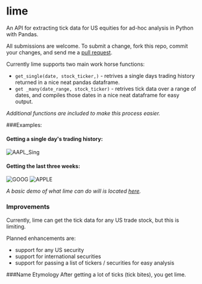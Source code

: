 lime
====

An API for extracting tick data for US equities for ad-hoc analysis in Python with Pandas.

All submissions are welcome. To submit a change, fork this repo, commit your changes, and send me a [pull request](http://help.github.com/send-pull-requests/).

Currently lime supports two main work horse functions:

*  `get_single(date, stock_ticker,)` - retrives a single days trading history returned in a nice neat pandas dataframe. 
*  `get _many(date_range, stock_ticker)` - retrives tick data over a range of dates, and compiles those dates in a nice neat dataframe for easy output.

*Additional functions are included to make this process easier.*

###Examples:

#### Getting a single day's trading history:

![AAPL_Sing](https://raw.github.com/agconti/lime/master/AAPL_Single.png)

#### Getting  the last three weeks:

![GOOG](https://raw.github.com/agconti/lime/master/GOOG.png)
![APPLE](https://raw.github.com/agconti/lime/master/Apple.png)

*A basic demo of what lime can do will is located [here](http://nbviewer.ipython.org/urls/raw.github.com/agconti/lime/master/lime_demo.ipynb).*

### Improvements

Currently, lime can get the tick data for any US trade stock, but this is limiting. 

Planned enhancements are:

*  support for any US security 
*  support for international securities
*  support for passing a list of tickers / securities for easy analysis


###Name Etymology
After getting a lot of ticks (tick bites), you get lime.  
